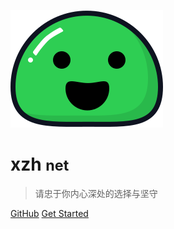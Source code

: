 ![logo](icon.svg)

# xzh <small>net</small>

> 请忠于你内心深处的选择与坚守

[GitHub](https://github.com/xzh-net/xzh-net.github.io)
[Get Started](README.md)
